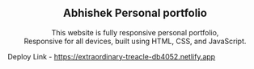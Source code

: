 <div align="center">

  <h2 align="center">Abhishek Personal portfolio</h2>

  This website is fully responsive personal portfolio, <br />Responsive for all devices, built using HTML, CSS, and JavaScript.

</div>

Deploy Link - https://extraordinary-treacle-db4052.netlify.app

